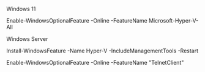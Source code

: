 Windows 11

Enable-WindowsOptionalFeature -Online -FeatureName Microsoft-Hyper-V-All


Windows Server

Install-WindowsFeature -Name Hyper-V -IncludeManagementTools -Restart


Enable-WindowsOptionalFeature -Online -FeatureName "TelnetClient"
